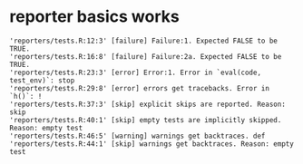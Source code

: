 # reporter basics works

    'reporters/tests.R:12:3' [failure] Failure:1. Expected FALSE to be TRUE.
    'reporters/tests.R:16:8' [failure] Failure:2a. Expected FALSE to be TRUE.
    'reporters/tests.R:23:3' [error] Error:1. Error in `eval(code, test_env)`: stop
    'reporters/tests.R:29:8' [error] errors get tracebacks. Error in `h()`: !
    'reporters/tests.R:37:3' [skip] explicit skips are reported. Reason: skip
    'reporters/tests.R:40:1' [skip] empty tests are implicitly skipped. Reason: empty test
    'reporters/tests.R:46:5' [warning] warnings get backtraces. def
    'reporters/tests.R:44:1' [skip] warnings get backtraces. Reason: empty test

